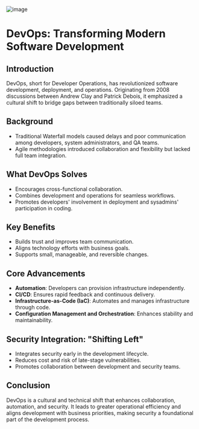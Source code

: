 ![image](https://github.com/user-attachments/assets/0ae6de20-e492-4f93-988c-b2618a9869e5)


# DevOps: Transforming Modern Software Development

## Introduction
DevOps, short for Developer Operations, has revolutionized software development, deployment, and operations. Originating from 2008 discussions between Andrew Clay and Patrick Debois, it emphasized a cultural shift to bridge gaps between traditionally siloed teams.

## Background
- Traditional Waterfall models caused delays and poor communication among developers, system administrators, and QA teams.
- Agile methodologies introduced collaboration and flexibility but lacked full team integration.

## What DevOps Solves
- Encourages cross-functional collaboration.
- Combines development and operations for seamless workflows.
- Promotes developers' involvement in deployment and sysadmins' participation in coding.

## Key Benefits
- Builds trust and improves team communication.
- Aligns technology efforts with business goals.
- Supports small, manageable, and reversible changes.

## Core Advancements
- **Automation**: Developers can provision infrastructure independently.
- **CI/CD**: Ensures rapid feedback and continuous delivery.
- **Infrastructure-as-Code (IaC)**: Automates and manages infrastructure through code.
- **Configuration Management and Orchestration**: Enhances stability and maintainability.

## Security Integration: "Shifting Left"
- Integrates security early in the development lifecycle.
- Reduces cost and risk of late-stage vulnerabilities.
- Promotes collaboration between development and security teams.

## Conclusion
DevOps is a cultural and technical shift that enhances collaboration, automation, and security. It leads to greater operational efficiency and aligns development with business priorities, making security a foundational part of the development process.
